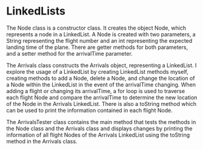 # LinkedLists

The Node class is a constructor class. It creates the object Node, which represents a node in a LinkedList. A Node is created with two parameters, a String representing the flight number and an int representing the expected landing time of the plane. There are getter methods for both parameters, and a setter method for the arrivalTime parameter.

The Arrivals class constructs the Arrivals object, representing a LinkedList. I explore the usage of a LinkedList by creating LinkedList methods myself, creating methods to add a Node, delete a Node, and change the location of a Node within the LinkedList in the event of the arrivalTime changing. When adding a flight or changing its arrivalTime, a for loop is used to traverse each flight Node and compare the arrivalTime to determine the new location of the Node in the Arrivals LinkedList. There is also a toString method which can be used to print the information contained in each flight Node.

The ArrivalsTester class contains the main method that tests the methods in the Node class and the Arrivals class and displays changes by printing the information of all flight Nodes of the Arrivals LinkedList using the toString method in the Arrivals class.
